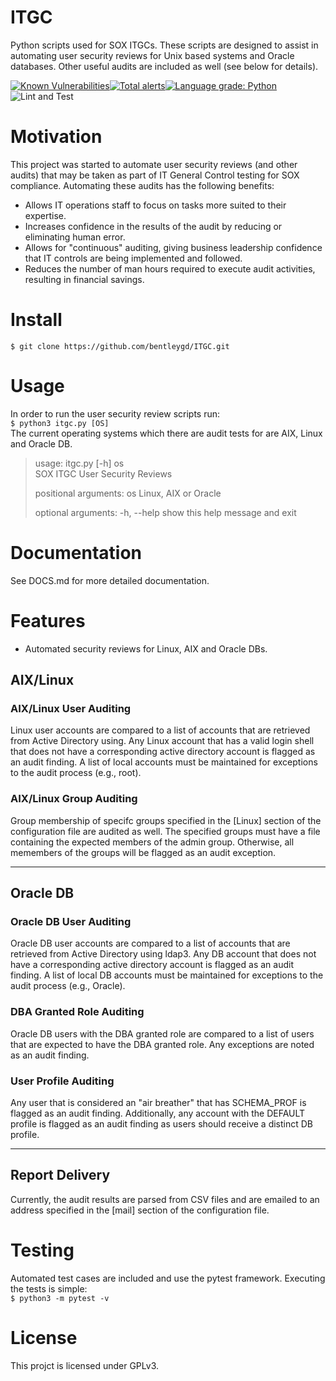 # ITGC
Python scripts used for SOX ITGCs.  These scripts are designed to assist in automating user security reviews for Unix based systems and Oracle databases.  Other useful audits are included as well (see below for details).

[![Known Vulnerabilities](https://snyk.io/test/github/bentleygd/ITGC/badge.svg?targetFile=requirements.txt)](https://snyk.io/test/github/bentleygd/ITGC?targetFile=requirements.txt)[![Total alerts](https://img.shields.io/lgtm/alerts/g/bentleygd/ITGC.svg?logo=lgtm&logoWidth=18)](https://lgtm.com/projects/g/bentleygd/ITGC/alerts/)[![Language grade: Python](https://img.shields.io/lgtm/grade/python/g/bentleygd/ITGC.svg?logo=lgtm&logoWidth=18)](https://lgtm.com/projects/g/bentleygd/ITGC/context:python)![Lint and Test](https://github.com/bentleygd/ITGC/workflows/Lint%20and%20Test/badge.svg)

# Motivation
This project was started to automate user security reviews (and other audits) that may be taken as part of IT General Control testing for SOX compliance.  Automating these audits has the following benefits:  

- Allows IT operations staff to focus on tasks more suited to their expertise.
- Increases confidence in the results of the audit by reducing or eliminating human error.
- Allows for "continuous" auditing, giving business leadership confidence that IT controls are being implemented and followed.
- Reduces the number of man hours required to execute audit activities, resulting in financial savings.

# Install

`$ git clone https://github.com/bentleygd/ITGC.git`

# Usage
In order to run the user security review scripts run:  
`$ python3 itgc.py [OS]`  
The current operating systems which there are audit tests for are AIX, Linux and Oracle DB.  

> usage: itgc.py [-h] os  
> SOX ITGC User Security Reviews
>
> positional arguments:
>  os          Linux, AIX or Oracle
>
>optional arguments:
>  -h, --help  show this help message and exit

# Documentation
See DOCS.md for more detailed documentation.

# Features
- Automated security reviews for Linux, AIX and Oracle DBs.  
<h2>AIX/Linux</h2>
<h3>AIX/Linux User Auditing</h3>
Linux user accounts are compared to a list of accounts that are retrieved from Active Directory using.  Any Linux account that has a valid login shell that does not have a corresponding active directory account is flagged as an audit finding.  A list of local accounts must be maintained for exceptions to the audit process (e.g., root).

<h3>AIX/Linux Group Auditing</h3>
Group membership of specifc groups specified in the [Linux] section of the configuration file are audited as well.  The specified groups must have a file containing the expected members of the admin group.  Otherwise, all memembers of the groups will be flagged as an audit exception.

***

<h2>Oracle DB</h2>
<h3>Oracle DB User Auditing</h3>
Oracle DB user accounts are compared to a list of accounts that are retrieved from Active Directory using ldap3.  Any DB account that does not have a corresponding active directory account is flagged as an audit finding.  A list of local DB accounts must be maintained for exceptions to the audit process (e.g., Oracle).

<h3>DBA Granted Role Auditing</h3>
Oracle DB users with the DBA granted role are compared to a list of users that are expected to have the DBA granted role.  Any exceptions are noted as an audit finding.

<h3>User Profile Auditing</h3>
Any user that is considered an "air breather" that has SCHEMA_PROF is flagged as an audit finding.  Additionally, any account with the DEFAULT profile is flagged as an audit finding as users should receive a distinct DB profile.

***

<h2>Report Delivery</h2>
Currently, the audit results are parsed from CSV files and are emailed to an address specified in the [mail] section of the configuration file.

# Testing
Automated test cases are included and use the pytest framework.  Executing the tests is simple:  
`$ python3 -m pytest -v`

# License
This projct is licensed under GPLv3.